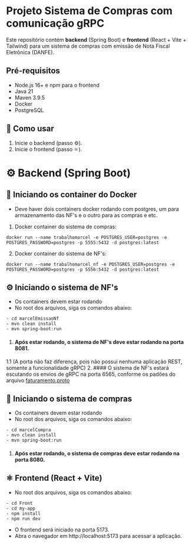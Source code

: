 # Projeto Sistema de Compras com comunicação gRPC
Este repositório contém **backend** (Spring Boot) e **frontend** (React + Vite + Tailwind) para um sistema de compras com emissão de Nota Fiscal Eletrônica (DANFE).

## Pré-requisitos
- Node.js 16+ e npm para o frontend
- Java 21
- Maven 3.9.5
- Docker
- PostgreSQL

## 🚀 Como usar

1. Inicie o backend (passo ⚙️).
2. Inicie o frontend (passo ⚛️).

# ⚙️ Backend (Spring Boot)

## 🐳 Iniciando os container do Docker
- Deve haver dois containers docker rodando com postgres, um para armazenamento das NF's e o outro para as compras e etc.

1. Docker container do sistema de compras:
```
docker run --name trabalhomarcel -e POSTGRES_USER=postgres -e POSTGRES_PASSWORD=postgres -p 5555:5432 -d postgres:latest
```

2. Docker container do sistema de NF's:
```
docker run --name trabalhomarcel_nf -e POSTGRES_USER=postgres -e POSTGRES_PASSWORD=postgres -p 5556:5432 -d postgres:latest
```

## ⚙️ Iniciando o sistema de NF's
- Os containers devem estar rodando
- No root dos arquivos, siga os comandos abaixo:
```
- cd marcelEmissaoNf
- mvn clean install
- mvn spring-boot:run
```
1. #### Após estar rodando, o sistema de NF's deve estar rodando na porta 8081.
1.1 (A porta não faz diferença, pois não possui nenhuma aplicação REST, somente a funcionalidade gRPC)
2. #### O sistema de NF's estará escutando os envios de gRPC na porta 6565, conforme os padões do arquivo [faturamento.proto](./marcelEmissaoNf/src/main/proto/faturamento.proto)

## 🛒 Iniciando o sistema de compras
- Os containers devem estar rodando
- No root dos arquivos, siga os comandos abaixo:
```
- cd marcelCompra
- mvn clean install
- mvn spring-boot:run
```
1. #### Após estar rodando, o sistema de compras deve estar rodando na porta 8080.

## ⚛️ Frontend (React + Vite)

- No root dos arquivos, siga os comandos abaixo:
```
- cd Front
- cd my-app
- npm install
- npm run dev
```
- O frontend será iniciado na porta 5173.
- Abra o navegador em http://localhost:5173 para acessar a aplicação.


